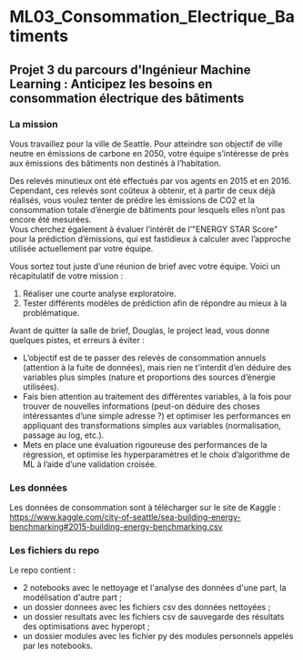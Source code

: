 # ML03_Consommation_Electrique_Batiments
  
## Projet 3 du parcours d'Ingénieur Machine Learning : Anticipez les besoins en consommation électrique des bâtiments
  
### La mission
  
Vous travaillez pour la ville de Seattle. Pour atteindre son objectif de ville neutre en émissions de carbone en 2050, votre équipe s’intéresse de près aux émissions des bâtiments non destinés à l’habitation.  
  
Des relevés minutieux ont été effectués par vos agents en 2015 et en 2016. Cependant, ces relevés sont coûteux à obtenir, et à partir de ceux déjà réalisés, vous voulez tenter de prédire les émissions de CO2 et la consommation totale d’énergie de bâtiments pour lesquels elles n’ont pas encore été mesurées.  
Vous cherchez également à évaluer l’intérêt de l’"ENERGY STAR Score" pour la prédiction d’émissions, qui est fastidieux à calculer avec l’approche utilisée actuellement par votre équipe.  
  
Vous sortez tout juste d’une réunion de brief avec votre équipe. Voici un récapitulatif de votre mission :
1. Réaliser une courte analyse exploratoire.
2. Tester différents modèles de prédiction afin de répondre au mieux à la problématique.  
  
Avant de quitter la salle de brief, Douglas, le project lead, vous donne quelques pistes, et erreurs à éviter :
- L’objectif est de te passer des relevés de consommation annuels (attention à la fuite de données), mais rien ne t'interdit d’en déduire des variables plus simples (nature et proportions des sources d’énergie utilisées).
- Fais bien attention au traitement des différentes variables, à la fois pour trouver de nouvelles informations (peut-on déduire des choses intéressantes d’une simple adresse ?) et optimiser les performances en appliquant des transformations simples aux variables (normalisation, passage au log, etc.).
- Mets en place une évaluation rigoureuse des performances de la régression, et optimise les hyperparamètres et le choix d’algorithme de ML à l’aide d’une validation croisée.
  
  
### Les données
  
Les données de consommation sont à télécharger sur le site de Kaggle : https://www.kaggle.com/city-of-seattle/sea-building-energy-benchmarking#2015-building-energy-benchmarking.csv
  
  
### Les fichiers du repo
  
Le repo contient :
- 2 notebooks avec le nettoyage et l'analyse des données d'une part, la modélisation d'autre part ;
- un dossier donnees avec les fichiers csv des données nettoyées ;
- un dossier resultats avec les fichiers csv de sauvegarde des résultats des optimisations avec hyperopt ;
- un dossier modules avec les fichier py des modules personnels appelés par les notebooks.  
